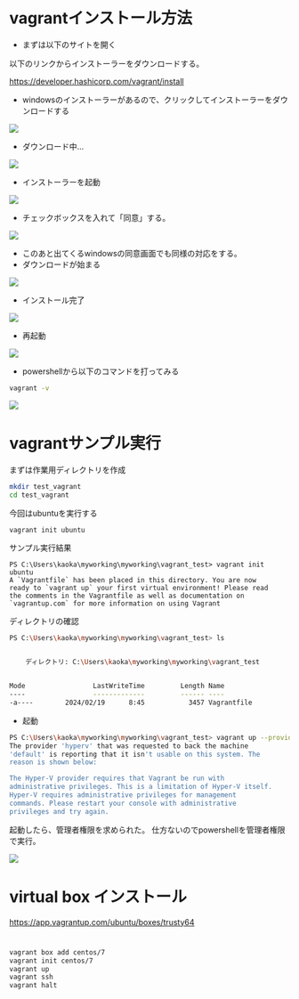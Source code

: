 




# vagrantインストール方法

- まずは以下のサイトを開く

以下のリンクからインストーラーをダウンロードする。

https://developer.hashicorp.com/vagrant/install

- windowsのインストーラーがあるので、クリックしてインストーラーをダウンロードする

<img src="https://github.com/minegishirei/store/blob/main/vagrant/install/1vagrant_web_windows.png?raw=true">


- ダウンロード中...

<img src="https://github.com/minegishirei/store/blob/main/vagrant/install/2vagrant_downloading.png?raw=true">


- インストーラーを起動

<img src="https://github.com/minegishirei/store/blob/main/vagrant/install/3vagrant_installed.png?raw=true">


- チェックボックスを入れて「同意」する。

<img src="https://github.com/minegishirei/store/blob/main/vagrant/install/4vagrant_agree.png?raw=true">

- このあと出てくるwindowsの同意画面でも同様の対応をする。
- ダウンロードが始まる

<img src="https://github.com/minegishirei/store/blob/main/vagrant/install/5vagrant_donloading.png?raw=true">

- インストール完了

<img src="https://github.com/minegishirei/store/blob/main/vagrant/install/6installed.png?raw=true">

- 再起動

<img src="https://github.com/minegishirei/store/blob/main/vagrant/install/7restart.png?raw=true">

- powershellから以下のコマンドを打ってみる

```sh
vagrant -v
```

<img src="https://github.com/minegishirei/store/blob/main/vagrant/install/8powershell.png?raw=true">




# vagrantサンプル実行

まずは作業用ディレクトリを作成

```sh
mkdir test_vagrant
cd test_vagrant
```

今回はubuntuを実行する

```sh
vagrant init ubuntu
```

サンプル実行結果

```
PS C:\Users\kaoka\myworking\myworking\vagrant_test> vagrant init ubuntu
A `Vagrantfile` has been placed in this directory. You are now
ready to `vagrant up` your first virtual environment! Please read
the comments in the Vagrantfile as well as documentation on
`vagrantup.com` for more information on using Vagrant
```

ディレクトリの確認

```sh
PS C:\Users\kaoka\myworking\myworking\vagrant_test> ls


    ディレクトリ: C:\Users\kaoka\myworking\myworking\vagrant_test


Mode                 LastWriteTime         Length Name
----                 -------------         ------ ----
-a----        2024/02/19      8:45           3457 Vagrantfile
```


- 起動


```sh
PS C:\Users\kaoka\myworking\myworking\vagrant_test> vagrant up --provider=hyperv
The provider 'hyperv' that was requested to back the machine
'default' is reporting that it isn't usable on this system. The
reason is shown below:

The Hyper-V provider requires that Vagrant be run with
administrative privileges. This is a limitation of Hyper-V itself.
Hyper-V requires administrative privileges for management
commands. Please restart your console with administrative
privileges and try again.
```

起動したら、管理者権限を求められた。
仕方ないのでpowershellを管理者権限で実行。

<img src="https://github.com/minegishirei/store/blob/main/vagrant/install/9runwith_admin.png?raw=true">





# virtual box インストール


https://app.vagrantup.com/ubuntu/boxes/trusty64









#


```sh
vagrant box add centos/7
vagrant init centos/7
vagrant up
vagrant ssh
vagrant halt
```



























